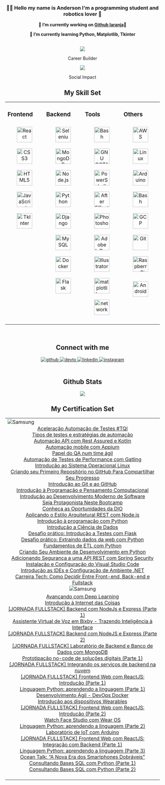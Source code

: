 
### **<div align="center">👨‍💻 Hello my name is Anderson I'm a programming student and robotics lover 🚀</div>**  
  

 **<div align="center">🔭 I’m currently working on [Github laranja](https://github.com/eusouanderson/laranja)🍊</div>**  
  

 **<div align="center">🌱 I’m currently learning Python, Matplotlib, Tkinter</div>**  
  
<br/>  



<div class="has-match">
<div align="center">

<img class="img-responsive" src="https://99prod.s3.amazonaws.com/uploads/170cf8db-78b6-4ff4-bf96-2addd1ef5291/2.png">
  <p> Career Builder </p>

<img class="img-responsive" src="https://99prod.s3.amazonaws.com/uploads/9f812100-ea5f-49cf-afd2-e69160b6223b/3.png">
  
  <p> Social Impact </p>




## My Skill Set  
<table>
<td valign="top" width=25%>


### Frontend  
<div align="center">  

<a href="https://reactjs.org/" target="_blank"><img style="margin: 10px" src="https://profilinator.rishav.dev/skills-assets/react-original-wordmark.svg" alt="React" height="50" /></a>  
<a href="https://www.w3schools.com/css/" target="_blank"><img style="margin: 10px" src="https://profilinator.rishav.dev/skills-assets/css3-original-wordmark.svg" alt="CSS3" height="50" /></a>  
<a href="https://en.wikipedia.org/wiki/HTML5" target="_blank"><img style="margin: 10px" src="https://profilinator.rishav.dev/skills-assets/html5-original-wordmark.svg" alt="HTML5" height="50" /></a>  
<a href="https://www.javascript.com/" target="_blank"><img style="margin: 10px" src="https://profilinator.rishav.dev/skills-assets/javascript-original.svg" alt="JavaScript" height="50" /></a>  
 <a href="https://docs.python.org/3/library/tkinter.html" target="_blank"><img style="margin: 10px" src="https://upload.wikimedia.org/wikipedia/commons/4/41/Tcl.svg" alt="TkInter" height="50" /></a>  

<td valign="top" width="25%">

### Backend  
<div align="center">  

<a href="https://selenium-python.readthedocs.io/" target="_blank"><img style="margin: 10px" src="https://selenium-python.readthedocs.io/_static/logo.png" alt="Selenium" height="50" /></a>
<a href="https://www.mongodb.com/" target="_blank"><img style="margin: 10px" src="https://profilinator.rishav.dev/skills-assets/mongodb-original-wordmark.svg" alt="MongoDB" height="50" /></a>  
<a href="https://nodejs.org/" target="_blank"><img style="margin: 10px" src="https://profilinator.rishav.dev/skills-assets/nodejs-original-wordmark.svg" alt="Node.js" height="50" /></a>
<a href="https://www.python.org/" target="_blank"><img style="margin: 10px" src="https://profilinator.rishav.dev/skills-assets/python-original.svg" alt="Python" height="50" /></a>  
<a href="https://www.djangoproject.com/" target="_blank"><img style="margin: 10px" src="https://profilinator.rishav.dev/skills-assets/django-original.svg" alt="Django" height="50" /></a>  
<a href="https://www.mysql.com/" target="_blank"><img style="margin: 10px" src="https://profilinator.rishav.dev/skills-assets/mysql-original-wordmark.svg" alt="MySQL" height="50" /></a>  
<a href="https://www.docker.com/" target="_blank"><img style="margin: 10px" src="https://profilinator.rishav.dev/skills-assets/docker-original-wordmark.svg" alt="Docker" height="50" /></a>  
<a href="https://flask.palletsprojects.com/" target="_blank"><img style="margin: 10px" src="https://profilinator.rishav.dev/skills-assets/flask.png" alt="Flask" height="50" /></a> 
<td valign="top" width="25%">
  
### Tools
<div align="center"> 
  
<a href="https://www.gnu.org/software/bash/" target="_blank"><img style="margin: 10px" src="https://profilinator.rishav.dev/skills-assets/gnu_bash-icon.svg" alt="Bash" height="50" /></a>  
<a href="https://octave.org/" target="_blank"><img style="margin:10px" src= "https://octave.org/img/octave-logo.svg" alt="GNU OCTAVE" height="50" /></a>
<a href="https://docs.microsoft.com/en-us/powershell/" target="_blank"><img style="margin: 10px" src="https://profilinator.rishav.dev/skills-assets/powershell.png" alt="PowerShell" height="50" /></a> 
<a href="https://www.adobe.com/in/products/aftereffects.html" target="_blank"><img style="margin: 10px" src="https://profilinator.rishav.dev/skills-assets/aftereffects.png" alt="After Effects" height="50" /></a>  
<a href="https://www.adobe.com/in/products/photoshop.html" target="_blank"><img style="margin: 10px" src="https://profilinator.rishav.dev/skills-assets/photoshop-plain.svg" alt="Photoshop" height="50" /></a>
<a href="https://www.adobe.com/in/products/indesign.html" target="_blank"><img style="margin: 10px" src="https://profilinator.rishav.dev/skills-assets/adobeindesign.svg" alt="Adobe InDesign" height="50" /></a> 
<a href="https://www.adobe.com/in/products/illustrator.html" target="_blank"><img style="margin: 10px" src="https://profilinator.rishav.dev/skills-assets/adobe_illustrator-icon.svg" alt="Illustrator" height="50" /></a>  
<a href="https://matplotlib.org/" target="_blank"><img style="margin: 10px" src="https://matplotlib.org/_static/images/logo2.svg" alt="matplotlib.org" height="50" /></a>  
<a href="https://networkx.org/" target="_blank"><img style="margin: 10px" src="https://networkx.org/_static/networkx_logo.svg" alt="networkx.org" height="50" /></a>  

</td><td valign="top" width="25%">


### Others  
<div align="center">  

<a href="https://aws.amazon.com/" target="_blank"><img style="margin: 10px" src="https://profilinator.rishav.dev/skills-assets/amazonwebservices-original-wordmark.svg" alt="AWS" height="50" /></a>  
<a href="https://www.linux.org/" target="_blank"><img style="margin: 10px" src="https://profilinator.rishav.dev/skills-assets/linux-original.svg" alt="Linux" height="50" /></a>  
<a href="https://www.arduino.cc/" target="_blank"><img style="margin: 10px" src="https://profilinator.rishav.dev/skills-assets/arduino.png" alt="Arduino" height="50" /></a>  
<a href="https://www.gnu.org/software/bash/" target="_blank"><img style="margin: 10px" src="https://profilinator.rishav.dev/skills-assets/gnu_bash-icon.svg" alt="Bash" height="50" /></a>  
<a href="https://cloud.google.com/" target="_blank"><img style="margin: 10px" src="https://profilinator.rishav.dev/skills-assets/google_cloud-icon.svg" alt="GCP" height="50" /></a>  
<a href="https://github.com/" target="_blank"><img style="margin: 10px" src="https://profilinator.rishav.dev/skills-assets/git-scm-icon.svg" alt="Git" height="50" /></a>  
<a href="https://www.raspberrypi.org/" target="_blank"><img style="margin: 10px" src="https://profilinator.rishav.dev/skills-assets/raspberrypi.png" alt="Raspberry Pi" height="50" /></a>  

<a href="https://www.android.com" target="_blank"><img style="margin: 5px" src="https://freepngimg.com/thumb/android/127007-logo-android-pic-download-hd.png" alt="Android" height="50" /></a>  
</div>

</table>  

<br/>  

## Connect with me  
<div align="center">
<a href="https://github.com/eusouanderson" target="_blank">
<img src=https://img.shields.io/badge/github-%2324292e.svg?&style=for-the-badge&logo=github&logoColor=white alt=github style="margin-bottom: 5px;" />
</a>
</a>
<a href="https://dev.to/eusouanderson" target="_blank">
<img src=https://img.shields.io/badge/dev.to-%2308090A.svg?&style=for-the-badge&logo=dev.to&logoColor=white alt=devto style="margin-bottom: 5px;" />
</a>
<a href="https://linkedin.com/in/anderson-rodrigues-24003823b" target="_blank">
<img src=https://img.shields.io/badge/linkedin-%231E77B5.svg?&style=for-the-badge&logo=linkedin&logoColor=white alt=linkedin style="margin-bottom: 5px;" />
</a>
</a>
<a href="https://instagram.com/" target="_blank">
<img src=https://img.shields.io/badge/instagram-%23000000.svg?&style=for-the-badge&logo=instagram&logoColor=white alt=instagram style="margin-bottom: 5px;" />
</a>  
</div>  
<br/>  


## Github Stats  
<div align="center"><img src="https://github-readme-stats.vercel.app/api?username=eusouanderson&show_icons=true&count_private=true&hide_border=true" align="center" /></div>  

## My Certification Set  
<table>
<tr><tr><td valign="top" width="33%">

<img src=https://hermes.digitalinnovation.one/assets/diome/logo.svg alt=Samsung style="margin-bottom: 1px;"   />


<div align="center">

<div id="conjunto_certificados">
<div class="certificado"><a class="link_certificado" href="https://certificates.digitalinnovation.one/14E9CE76"cer_id=22" target="_blank">Aceleração Automação de Testes #TQI</a></div><div> 
<div class="certificado"><a class="link_certificado" href="https://certificates.digitalinnovation.one/49BF3680"cer_id=22" target="_blank">Tipos de testes e estratégias de automação</a></div><div> 
<div class="certificado"><a class="link_certificado" href="https://certificates.digitalinnovation.one/68126696"cer_id=22" target="_blank">Automação API com Rest Assured e Kotlin</a></div><div> 
<div class="certificado"><a class="link_certificado" href="https://certificates.digitalinnovation.one/BE2C3226"cer_id=22" target="_blank">Automação mobile com Appium</a></div><div> 
<div class="certificado"><a class="link_certificado" href="https://certificates.digitalinnovation.one/D422208F"cer_id=22" target="_blank">Papel do QA num time ágil</a></div><div> 
<div class="certificado"><a class="link_certificado" href="https://certificates.digitalinnovation.one/10504660"cer_id=22" target="_blank">Automação de Testes de Performance com Gatling</a></div><div> 
<div class="certificado"><a class="link_certificado" href="https://certificates.digitalinnovation.one/4150CD2E"cer_id=22" target="_blank">Introdução ao Sistema Operacional Linux</a></div><div> 
<div class="certificado"><a class="link_certificado" href="https://certificates.digitalinnovation.one/1B0F3BB2"cer_id=22" target="_blank">Criando seu Primeiro Repositório no GitHub Para Compartilhar Seu Progresso</a></div><div> 
<div class="certificado"><a class="link_certificado" href="https://certificates.digitalinnovation.one/90C03DB9"cer_id=22" target="_blank">Introdução ao Git e ao GitHub</a></div><div> 
<div class="certificado"><a class="link_certificado" href="https://certificates.digitalinnovation.one/A6D6FCD7"cer_id=22" target="_blank">Introdução à Programação e Pensamento Computacional</a></div><div> 
<div class="certificado"><a class="link_certificado" href="https://certificates.digitalinnovation.one/0D499AA1"cer_id=22" target="_blank">Introdução ao Desenvolvimento Moderno de Software</a></div><div> 
<div class="certificado"><a class="link_certificado" href="https://certificates.digitalinnovation.one/84A5B1BB"cer_id=22" target="_blank">Seja Protagonista Neste Bootcamp</a></div><div> 
<div class="certificado"><a class="link_certificado" href="https://certificates.digitalinnovation.one/0E08DB03"cer_id=22" target="_blank">Conheça as Oportunidades da DIO</a></div><div> 
<div class="certificado"><a class="link_certificado" href="https://certificates.digitalinnovation.one/EB610E8F"cer_id=22" target="_blank">Aplicando o Estilo Arquitetural REST com Node.js</a></div><div> 
<div class="certificado"><a class="link_certificado" href="https://certificates.digitalinnovation.one/AFCD1175"cer_id=22" target="_blank">Introdução à programação com Python</a></div><div> 
<div class="certificado"><a class="link_certificado" href="https://certificates.digitalinnovation.one/E9D1DFF6"cer_id=22" target="_blank">Introdução a Ciência de Dados</a></div><div> 
<div class="certificado"><a class="link_certificado" href="https://certificates.digitalinnovation.one/1FF04A57"cer_id=22" target="_blank">Desafio prático: Introdução a Testes com Flask</a></div><div> 
<div class="certificado"><a class="link_certificado" href="https://certificates.digitalinnovation.one/28C90DFF"cer_id=22" target="_blank">Desafio prático: Extraindo dados da web com Python</a></div><div> 
<div class="certificado"><a class="link_certificado" href="https://certificates.digitalinnovation.one/B800BDDB"cer_id=22" target="_blank">Fundamentos de ETL com Python</a></div><div> 
<div class="certificado"><a class="link_certificado" href="https://certificates.digitalinnovation.one/EC703C76" cer_id=22" target="_blank">Criando Seu Ambiente de Desenvolvimento em Python</a></div><div> 
<div class="certificado"><a class="link_certificado" href="https://certificates.digitalinnovation.one/77235813" cer_id=22" target="_blank">Adicionando Segurança a uma API REST com Spring Security</a></div><div> 
<div class="certificado"><a class="link_certificado" href="https://certificates.digitalinnovation.one/A07BC099" cer_id=22" target="_blank">Instalação e Configuração do Visual Studio Code</a></div><div> 
<div class="certificado"><a class="link_certificado" href="https://certificates.digitalinnovation.one/F962FEDF" cer_id=22" target="_blank">Introdução as IDEs e Configuração de Ambiente .NET</a></div><div> 
<div class="certificado"><a class="link_certificado" href="https://certificates.digitalinnovation.one/6280A655" cer_id=22" target="_blank">Carreira Tech: Como Decidir Entre Front-end, Back-end e Fullstack</a></div><div> 



<img src='https://www.oceanbrasil.com/img/general/logoOceanI.png' alt=Samsung style="margin-bottom: 5px;" />

<div class="certificado"><a class="link_certificado" href="http://srv.oceanbrasil.com:8000/index.php?r=student/certificate&amp;event_id=3153&amp;student_id=51569&amp;cer_id=22" target="_blank">Avançando com Deep Learning</a>
</div><div class="certificado"><a class="link_certificado" href="http://srv.oceanbrasil.com:8000/index.php?r=student/certificate&amp;event_id=3154&amp;student_id=51569&amp;cer_id=24" target="_blank">Introdução à Internet das Coisas</a>
</div><div class="certificado"><a class="link_certificado" href="http://srv.oceanbrasil.com:8000/index.php?r=student/certificate&amp;event_id=3155&amp;student_id=51569&amp;cer_id=24" target="_blank">[JORNADA FULLSTACK] Backend com NodeJs e Express (Parte 1)</a>
</div><div class="certificado"><a class="link_certificado" href="http://srv.oceanbrasil.com:8000/index.php?r=student/certificate&amp;event_id=3157&amp;student_id=51569&amp;cer_id=22" target="_blank">Assistente Virtual de Voz em Bixby - Trazendo Inteligência à Interface</a>
</div><div class="certificado"><a class="link_certificado" href="http://srv.oceanbrasil.com:8000/index.php?r=student/certificate&amp;event_id=3158&amp;student_id=51569&amp;cer_id=24" target="_blank">[JORNADA FULLSTACK] Backend com NodeJS e Express (Parte 2)</a>
</div><div class="certificado"><a class="link_certificado" href="http://srv.oceanbrasil.com:8000/index.php?r=student/certificate&amp;event_id=3159&amp;student_id=51569&amp;cer_id=24" target="_blank">[JORNADA FULLSTACK] Laboratório de Backend e Banco de Dados com MongoDB</a>
</div><div class="certificado"><a class="link_certificado" href="http://srv.oceanbrasil.com:8000/index.php?r=student/certificate&amp;event_id=3160&amp;student_id=51569&amp;cer_id=24" target="_blank">Prototipação no-code de soluções digitais (Parte 1)</a>
</div><div class="certificado"><a class="link_certificado" href="http://srv.oceanbrasil.com:8000/index.php?r=student/certificate&amp;event_id=3164&amp;student_id=51569&amp;cer_id=24" target="_blank">[JORNADA FULLSTACK] Integrando os serviços de backend na nuvem</a>
</div><div class="certificado"><a class="link_certificado" href="http://srv.oceanbrasil.com:8000/index.php?r=student/certificate&amp;event_id=3167&amp;student_id=51569&amp;cer_id=24" target="_blank">[JORNADA FULLSTACK] Frontend Web com ReactJS: Introdução (Parte 1)</a>
</div><div class="certificado"><a class="link_certificado" href="http://srv.oceanbrasil.com:8000/index.php?r=student/certificate&amp;event_id=3168&amp;student_id=51569&amp;cer_id=24" target="_blank">Linguagem Python: aprendendo a linguagem (Parte 1)</a>
</div><div class="certificado"><a class="link_certificado" href="http://srv.oceanbrasil.com:8000/index.php?r=student/certificate&amp;event_id=3169&amp;student_id=51569&amp;cer_id=24" target="_blank">Desenvolvimento Ágil - DevOps Docker</a>
</div><div class="certificado"><a class="link_certificado" href="http://srv.oceanbrasil.com:8000/index.php?r=student/certificate&amp;event_id=3170&amp;student_id=51569&amp;cer_id=22" target="_blank">Introdução aos dispositivos Wearables</a>
</div><div class="certificado"><a class="link_certificado" href="http://srv.oceanbrasil.com:8000/index.php?r=student/certificate&amp;event_id=3171&amp;student_id=51569&amp;cer_id=24" target="_blank">[JORNADA FULLSTACK] Frontend Web com ReactJS: Introdução (Parte 2)</a>
</div><div class="certificado"><a class="link_certificado" href="http://srv.oceanbrasil.com:8000/index.php?r=student/certificate&amp;event_id=3172&amp;student_id=51569&amp;cer_id=22" target="_blank">Watch Face Studio com Wear OS</a></div><div class="certificado"><a class="link_certificado" href="http://srv.oceanbrasil.com:8000/index.php?r=student/certificate&amp;event_id=3173&amp;student_id=51569&amp;cer_id=24" target="_blank">Linguagem Python: aprendendo a linguagem (Parte 2)</a>
</div><div class="certificado"><a class="link_certificado" href="http://srv.oceanbrasil.com:8000/index.php?r=student/certificate&amp;event_id=3175&amp;student_id=51569&amp;cer_id=22" target="_blank">Laboratório de IoT com Arduino</a>
</div><div class="certificado"><a class="link_certificado" href="http://srv.oceanbrasil.com:8000/index.php?r=student/certificate&amp;event_id=3176&amp;student_id=51569&amp;cer_id=24" target="_blank">[JORNADA FULLSTACK] Frontend Web com ReactJS: Integração com Backend (Parte 1)</a>
</div><div class="certificado"><a class="link_certificado" href="http://srv.oceanbrasil.com:8000/index.php?r=student/certificate&amp;event_id=3178&amp;student_id=51569&amp;cer_id=24" target="_blank">Linguagem Python: aprendendo a linguagem (Parte 3)</a>
</div><div class="certificado"><a class="link_certificado" href="http://srv.oceanbrasil.com:8000/index.php?r=student/certificate&amp;event_id=3180&amp;student_id=51569&amp;cer_id=22" target="_blank">Ocean Talk: “A Nova Era dos Smartphones Dobráveis”</a>
</div><div class="certificado"><a class="link_certificado" href="http://srv.oceanbrasil.com:8000/index.php?r=student/certificate&amp;event_id=3237&amp;student_id=51569&amp;cer_id=24" target="_blank">Consultando Bases SQL com Python (Parte 1)</a>
</div><div class="certificado"><a class="link_certificado" href="http://srv.oceanbrasil.com:8000/index.php?r=student/certificate&amp;event_id=3240&amp;student_id=51569&amp;cer_id=24" target="_blank">Consultando Bases SQL com Python (Parte 2)</a></div>
<br/>
                                  
</table>
